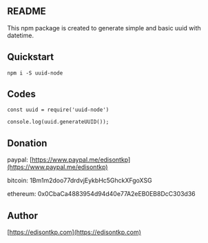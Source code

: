 ## README
This npm package is created to generate simple and basic uuid with datetime. 


## Quickstart 

```shell
npm i -S uuid-node
```

## Codes
```shell
const uuid = require('uuid-node')

console.log(uuid.generateUUID());
```

## Donation

paypal: [https://www.paypal.me/edisontkp](https://www.paypal.me/edisontkp)

bitcoin: 1Bm1m2doo77drdvjEykbHc5GhckXFgoXSG

ethereum: 0x0CbaCa4883954d94d40e77A2eEB0EB8DcC303d36

## Author
[https://edisontkp.com](https://edisontkp.com)
